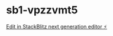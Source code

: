 # sb1-vpzzvmt5

[Edit in StackBlitz next generation editor ⚡️](https://stackblitz.com/~/github.com/Amberh2616/sb1-vpzzvmt5)